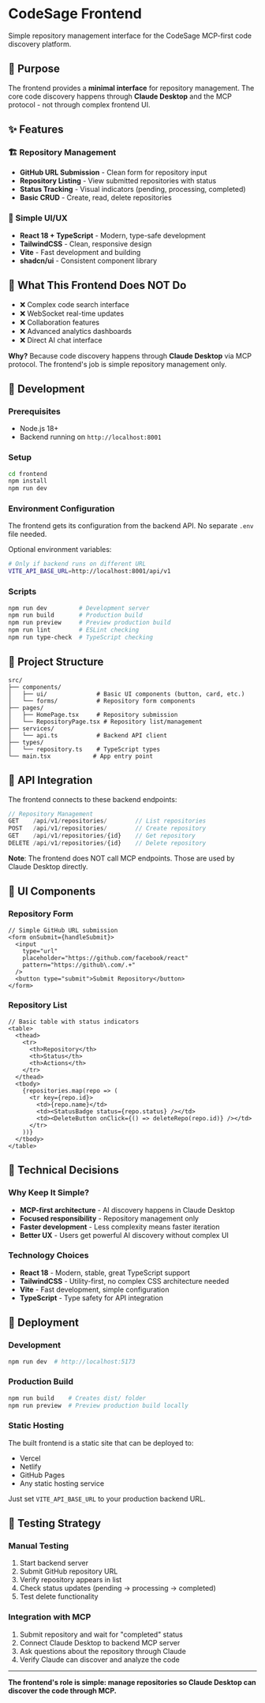 # CodeSage Frontend

Simple repository management interface for the CodeSage MCP-first code discovery platform.

## 🎯 Purpose

The frontend provides a **minimal interface** for repository management. The core code discovery happens through **Claude Desktop** and the MCP protocol - not through complex frontend UI.

## ✨ Features

### 🏗️ Repository Management
- **GitHub URL Submission** - Clean form for repository input
- **Repository Listing** - View submitted repositories with status
- **Status Tracking** - Visual indicators (pending, processing, completed)
- **Basic CRUD** - Create, read, delete repositories

### 🎨 Simple UI/UX  
- **React 18 + TypeScript** - Modern, type-safe development
- **TailwindCSS** - Clean, responsive design
- **Vite** - Fast development and building
- **shadcn/ui** - Consistent component library

## 🚫 What This Frontend Does NOT Do

- ❌ Complex code search interface
- ❌ WebSocket real-time updates
- ❌ Collaboration features  
- ❌ Advanced analytics dashboards
- ❌ Direct AI chat interface

**Why?** Because code discovery happens through **Claude Desktop** via MCP protocol. The frontend's job is simple repository management only.

## 🚀 Development

### Prerequisites
- Node.js 18+
- Backend running on `http://localhost:8001`

### Setup
```bash
cd frontend
npm install
npm run dev
```

### Environment Configuration
The frontend gets its configuration from the backend API. No separate `.env` file needed.

Optional environment variables:
```bash
# Only if backend runs on different URL
VITE_API_BASE_URL=http://localhost:8001/api/v1
```

### Scripts
```bash
npm run dev         # Development server
npm run build       # Production build
npm run preview     # Preview production build
npm run lint        # ESLint checking
npm run type-check  # TypeScript checking
```

## 📁 Project Structure

```
src/
├── components/
│   ├── ui/              # Basic UI components (button, card, etc.)
│   └── forms/           # Repository form components
├── pages/
│   ├── HomePage.tsx     # Repository submission
│   └── RepositoryPage.tsx # Repository list/management
├── services/
│   └── api.ts           # Backend API client
├── types/
│   └── repository.ts    # TypeScript types
└── main.tsx            # App entry point
```

## 🔌 API Integration

The frontend connects to these backend endpoints:

```typescript
// Repository Management
GET    /api/v1/repositories/        // List repositories
POST   /api/v1/repositories/        // Create repository  
GET    /api/v1/repositories/{id}    // Get repository
DELETE /api/v1/repositories/{id}    // Delete repository
```

**Note**: The frontend does NOT call MCP endpoints. Those are used by Claude Desktop directly.

## 🎨 UI Components

### Repository Form
```tsx
// Simple GitHub URL submission
<form onSubmit={handleSubmit}>
  <input 
    type="url" 
    placeholder="https://github.com/facebook/react"
    pattern="https://github\.com/.+"
  />
  <button type="submit">Submit Repository</button>
</form>
```

### Repository List
```tsx
// Basic table with status indicators
<table>
  <thead>
    <tr>
      <th>Repository</th>
      <th>Status</th>
      <th>Actions</th>
    </tr>
  </thead>
  <tbody>
    {repositories.map(repo => (
      <tr key={repo.id}>
        <td>{repo.name}</td>
        <td><StatusBadge status={repo.status} /></td>
        <td><DeleteButton onClick={() => deleteRepo(repo.id)} /></td>
      </tr>
    ))}
  </tbody>
</table>
```

## 🔧 Technical Decisions

### Why Keep It Simple?
- **MCP-first architecture** - AI discovery happens in Claude Desktop
- **Focused responsibility** - Repository management only
- **Faster development** - Less complexity means faster iteration
- **Better UX** - Users get powerful AI discovery without complex UI

### Technology Choices
- **React 18** - Modern, stable, great TypeScript support
- **TailwindCSS** - Utility-first, no complex CSS architecture needed
- **Vite** - Fast development, simple configuration
- **TypeScript** - Type safety for API integration

## 🚀 Deployment

### Development
```bash
npm run dev  # http://localhost:5173
```

### Production Build
```bash
npm run build    # Creates dist/ folder
npm run preview  # Preview production build locally
```

### Static Hosting
The built frontend is a static site that can be deployed to:
- Vercel
- Netlify  
- GitHub Pages
- Any static hosting service

Just set `VITE_API_BASE_URL` to your production backend URL.

## 🧪 Testing Strategy

### Manual Testing
1. Start backend server
2. Submit GitHub repository URL
3. Verify repository appears in list
4. Check status updates (pending → processing → completed)
5. Test delete functionality

### Integration with MCP
1. Submit repository and wait for "completed" status
2. Connect Claude Desktop to backend MCP server
3. Ask questions about the repository through Claude
4. Verify Claude can discover and analyze the code

---

**The frontend's role is simple: manage repositories so Claude Desktop can discover the code through MCP.**
